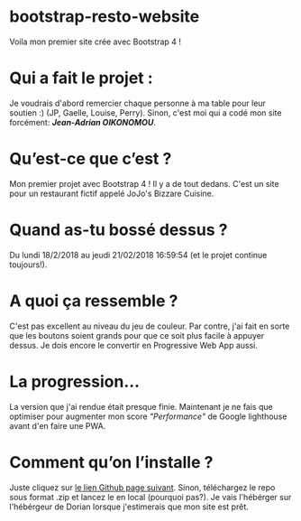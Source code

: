 # bootstrap-resto-website
Voila mon premier site crée avec Bootstrap 4 !

# Qui a fait le projet :
Je voudrais d'abord remercier chaque personne à ma table pour leur soutien :) (JP, Gaelle, Louise, Perry). Sinon, c'est moi qui a codé mon site forcément: ***Jean-Adrian OIKONOMOU***.

# Qu’est-ce que c’est ?
Mon premier projet avec Bootstrap 4 ! Il y a de tout dedans. C'est un site pour un restaurant fictif appelé JoJo's Bizzare Cuisine.

# Quand as-tu bossé dessus ?
Du lundi 18/2/2018 au jeudi 21/02/2018 16:59:54 (et le projet continue toujours!).

# A quoi ça ressemble ?
C'est pas excellent au niveau du jeu de couleur. Par contre, j'ai fait en sorte que les boutons soient grands pour que ce soit plus facile à appuyer dessus. Je dois encore le convertir en Progressive Web App aussi.

# La progression…
La version que j'ai rendue était presque finie. Maintenant je ne fais que optimiser pour augmenter mon score *"Performance"* de Google lighthouse avant d'en faire une PWA.

# Comment qu’on l’installe ?
Juste cliquez sur [le lien Github page suivant](https://jean-oikonomou.github.io/bootstrap-resto-website/). Sinon, téléchargez le repo sous format .zip et lancez le en local (pourquoi pas?). Je vais l'hébérger sur l'hébérgeur de Dorian lorsque j'estimerais que mon site est prêt.
